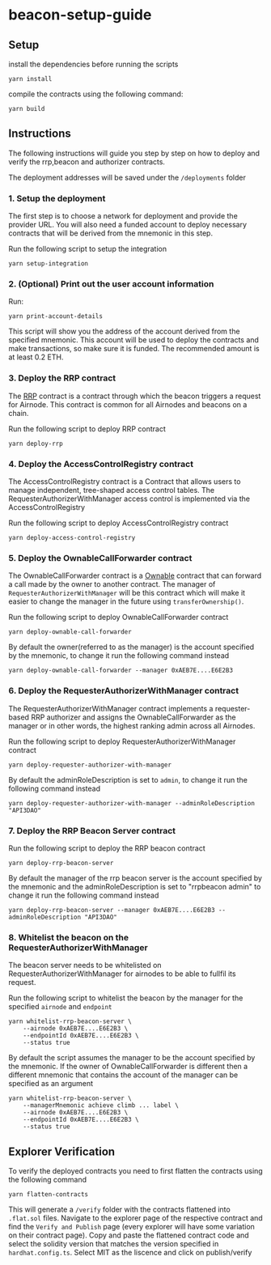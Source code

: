 # beacon-setup-guide

## Setup

install the dependencies before running the scripts

```
yarn install
```

compile the contracts using the following command:

```
yarn build
```

## Instructions

The following instructions will guide you step by step on how to deploy and verify the rrp,beacon and authorizer contracts.

The deployment addresses will be saved under the `/deployments` folder

### 1. Setup the deployment 

The first step is to choose a network for deployment and provide the provider URL. You will also need a funded account to deploy necessary contracts that will be derived from the mnemonic in this step.

Run the following script to setup the integration

```
yarn setup-integration
```

### 2. (Optional) Print out the user account information

Run:
```
yarn print-account-details
```
This script will show you the address of the account derived from the specified mnemonic. This account will be used to deploy the contracts and make transactions, so make sure it is funded. The recommended amount is at least 0.2 ETH.

### 3. Deploy the RRP contract

The [RRP](https://docs.api3.org/airnode/v0.3/concepts/) contract is a contract through which the beacon triggers a request for Airnode. This contract is common for all Airnodes and beacons on a chain.

Run the following script to deploy RRP contract

```
yarn deploy-rrp
```

### 4. Deploy the AccessControlRegistry contract

The AccessControlRegistry contract is a Contract that allows users to manage independent, tree-shaped access control tables. The RequesterAuthorizerWithManager access control is implemented via the AccessControlRegistry

Run the following script to deploy AccessControlRegistry contract

```
yarn deploy-access-control-registry
```

### 5. Deploy the OwnableCallForwarder contract

The OwnableCallForwarder contract is a [Ownable](https://docs.openzeppelin.com/contracts/2.x/access-control#ownership-and-ownable) contract that can forward a call made by the owner to another contract. The manager of `RequesterAuthorizerWithManager` will be this contract which will make it easier to change the manager in the future using `transferOwnership()`.

Run the following script to deploy OwnableCallForwarder contract
```
yarn deploy-ownable-call-forwarder
```

By default the owner(referred to as the manager) is the account specified by the mnemonic, to change it run the following command instead

```
yarn deploy-ownable-call-forwarder --manager 0xAEB7E....E6E2B3
```


### 6. Deploy the RequesterAuthorizerWithManager contract

The RequesterAuthorizerWithManager contract implements a requester-based RRP authorizer and assigns the OwnableCallForwarder as the manager or in other words, the highest ranking admin across all Airnodes.

Run the following script to deploy RequesterAuthorizerWithManager contract
```
yarn deploy-requester-authorizer-with-manager
```

By default the adminRoleDescription is set to `admin`, to change it run the following command instead

```
yarn deploy-requester-authorizer-with-manager --adminRoleDescription "API3DAO"
```

### 7. Deploy the RRP Beacon Server contract

Run the following script to deploy the RRP beacon contract
```
yarn deploy-rrp-beacon-server
```

By default the manager of the rrp beacon server is the account specified by the mnemonic and the adminRoleDescription is set to "rrpbeacon admin" to change it run the following command instead

```
yarn deploy-rrp-beacon-server --manager 0xAEB7E....E6E2B3 --adminRoleDescription "API3DAO"
```

### 8. Whitelist the beacon on the RequesterAuthorizerWithManager

The beacon server needs to be whitelisted on RequesterAuthorizerWithManager for airnodes to be able to fullfil its request.

Run the following script to whitelist the beacon by the manager for the specified `airnode` and `endpoint`
```
yarn whitelist-rrp-beacon-server \
    --airnode 0xAEB7E....E6E2B3 \
    --endpointId 0xAEB7E....E6E2B3 \
    --status true  
```

By default the script assumes the manager to be the account specified by the mnemonic. If the owner of OwnableCallForwarder is different then a different mnemonic that contains the account of the manager can be specified as an argument

```
yarn whitelist-rrp-beacon-server \
    --managerMnemonic achieve climb ... label \
    --airnode 0xAEB7E....E6E2B3 \
    --endpointId 0xAEB7E....E6E2B3 \
    --status true  
```

## Explorer Verification

To verify the deployed contracts you need to first flatten the contracts using the following command

```
yarn flatten-contracts
```

This will generate a `/verify` folder with the contracts flattened into `.flat.sol` files. Navigate to the explorer page of the respective contract and find the `Verify and Publish` page (every explorer will have some variation on their contract page). Copy and paste the flattened contract code and select the solidity version that matches the version specified in `hardhat.config.ts`. Select MIT as the liscence and click on publish/verify






